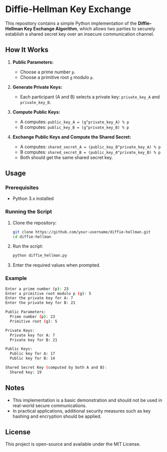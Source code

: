 # Diffie-Hellman Key Exchange

This repository contains a simple Python implementation of the **Diffie-Hellman Key Exchange Algorithm**, which allows two parties to securely establish a shared secret key over an insecure communication channel.

## How It Works

1. **Public Parameters:**
   - Choose a prime number `p`.
   - Choose a primitive root `g` modulo `p`.

2. **Generate Private Keys:**
   - Each participant (A and B) selects a private key: `private_key_A` and `private_key_B`.

3. **Compute Public Keys:**
   - A computes: `public_key_A = (g^private_key_A) % p`
   - B computes: `public_key_B = (g^private_key_B) % p`

4. **Exchange Public Keys and Compute the Shared Secret:**
   - A computes: `shared_secret_A = (public_key_B^private_key_A) % p`
   - B computes: `shared_secret_B = (public_key_A^private_key_B) % p`
   - Both should get the same shared secret key.

## Usage

### Prerequisites
- Python 3.x installed

### Running the Script

1. Clone the repository:
   ```sh
   git clone https://github.com/your-username/diffie-hellman.git
   cd diffie-hellman
   ```
2. Run the script:
   ```sh
   python diffie_hellman.py
   ```
3. Enter the required values when prompted.

### Example
```sh
Enter a prime number (p): 23
Enter a primitive root modulo p (g): 5
Enter the private key for A: 7
Enter the private key for B: 21

Public Parameters:
  Prime number (p): 23
  Primitive root (g): 5

Private Keys:
  Private key for A: 7
  Private key for B: 21

Public Keys:
  Public key for A: 17
  Public key for B: 14

Shared Secret Key (computed by both A and B):
  Shared key: 19
```

## Notes
- This implementation is a basic demonstration and should not be used in real-world secure communications.
- In practical applications, additional security measures such as key hashing and encryption should be applied.

## License
This project is open-source and available under the MIT License.

